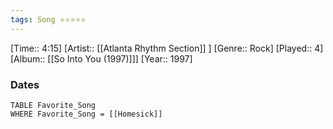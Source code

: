 ```yaml
---
tags: Song ⭐⭐⭐⭐⭐ 
---
```

[Time:: 4:15]
[Artist:: [[Atlanta Rhythm Section]] ]
[Genre:: Rock]
[Played:: 4]
[Album:: [[So Into You  (1997)]]]
[Year:: 1997]
### Dates
````dataview
TABLE Favorite_Song
WHERE Favorite_Song = [[Homesick]]
````